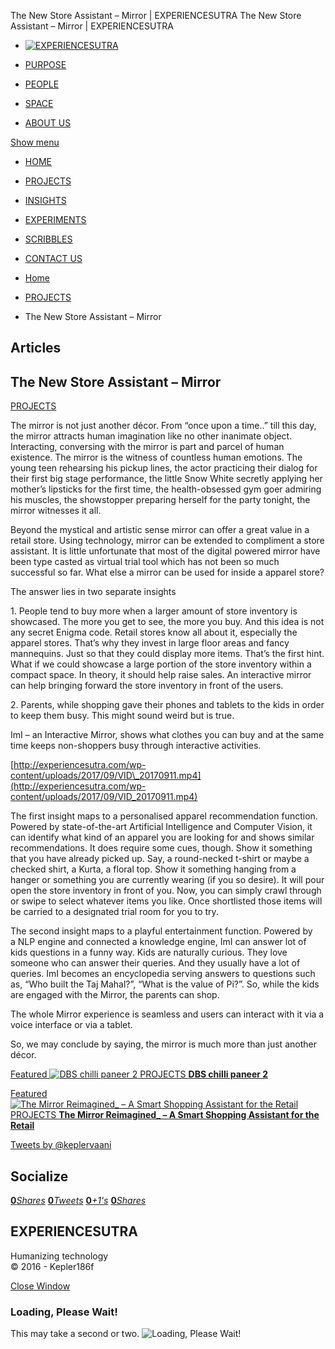The New Store Assistant – Mirror | EXPERIENCESUTRA                         The New Store Assistant – Mirror | EXPERIENCESUTRA                                   

*   [![EXPERIENCESUTRA](/wp-content/themes/tresor-theme/images/logo.png)](http://experiencesutra.com/)

*   [PURPOSE](http://experiencesutra.com/purpose/)
*   [PEOPLE](http://experiencesutra.com/people/)
*   [SPACE](http://experiencesutra.com/gallery/space/)
*   [ABOUT US](http://experiencesutra.com/about-us/)

 [Show menu](#dat-menu)

*   [HOME](http://experiencesutra.com/)
*   [PROJECTS](http://experiencesutra.com/category/projects/)
*   [INSIGHTS](http://experiencesutra.com/category/insights/)
*   [EXPERIMENTS](http://experiencesutra.com/category/experiments/)
*   [SCRIBBLES](http://experiencesutra.com/category/scribbles/)
*   [CONTACT US](http://experiencesutra.com/contact-us/)

*   [Home](http://experiencesutra.com)
*   [PROJECTS](http://experiencesutra.com/category/projects/)
*   The New Store Assistant – Mirror

Articles
--------

The New Store Assistant – Mirror
--------------------------------

[PROJECTS](http://experiencesutra.com/category/projects/)

The mirror is not just another décor. From “once upon a time..” till this day, the mirror attracts human imagination like no other inanimate object. Interacting, conversing with the mirror is part and parcel of human existence. The mirror is the witness of countless human emotions. The young teen rehearsing his pickup lines, the actor practicing their dialog for their first big stage performance, the little Snow White secretly applying her mother’s lipsticks for the first time, the health-obsessed gym goer admiring his muscles, the showstopper preparing herself for the party tonight, the mirror witnesses it all.

Beyond the mystical and artistic sense mirror can offer a great value in a retail store. Using technology, mirror can be extended to compliment a store assistant. It is little unfortunate that most of the digital powered mirror have been type casted as virtual trial tool which has not been so much successful so far. What else a mirror can be used for inside a apparel store?

The answer lies in two separate insights

1\. People tend to buy more when a larger amount of store inventory is showcased. The more you get to see, the more you buy. And this idea is not any secret Enigma code. Retail stores know all about it, especially the apparel stores. That’s why they invest in large floor areas and fancy mannequins. Just so that they could display more items. That’s the first hint. What if we could showcase a large portion of the store inventory within a compact space. In theory, it should help raise sales. An interactive mirror can help bringing forward the store inventory in front of the users.

2. Parents, while shopping gave their phones and tablets to the kids in order to keep them busy. This might sound weird but is true.

ImI – an Interactive Mirror, shows what clothes you can buy and at the same time keeps non-shoppers busy through interactive activities.

[http://experiencesutra.com/wp-content/uploads/2017/09/VID\_20170911.mp4](http://experiencesutra.com/wp-content/uploads/2017/09/VID_20170911.mp4)

The first insight maps to a personalised apparel recommendation function. Powered by state-of-the-art Artificial Intelligence and Computer Vision, it can identify what kind of an apparel you are looking for and shows similar recommendations. It does require some cues, though. Show it something that you have already picked up. Say, a round-necked t-shirt or maybe a checked shirt, a Kurta, a floral top. Show it something hanging from a hanger or something you are currently wearing (if you so desire). It will pour open the store inventory in front of you. Now, you can simply crawl through or swipe to select whatever items you like. Once shortlisted those items will be carried to a designated trial room for you to try.

The second insight maps to a playful entertainment function. Powered by a NLP engine and connected a knowledge engine, ImI can answer lot of kids questions in a funny way. Kids are naturally curious. They love someone who can answer their queries. And they usually have a lot of queries. ImI becomes an encyclopedia serving answers to questions such as, “Who built the Taj Mahal?”, “What is the value of Pi?”. So, while the kids are engaged with the Mirror, the parents can shop.

The whole Mirror experience is seamless and users can interact with it via a voice interface or via a tablet.

So, we may conclude by saying, the mirror is much more than just another décor.

[Featured ![DBS chilli paneer 2](http://experiencesutra.com/wp-content/uploads/2016/01/Chilli-Paneer-790x500-397x310_c.jpg)   PROJECTS **DBS chilli paneer 2**](http://experiencesutra.com/projects/dbs-chilli-paneer-2/) 

[Featured ![The Mirror Reimagined_ – A Smart Shopping Assistant for the Retail](http://experiencesutra.com/wp-content/uploads/2018/05/Mirror_StoryBoard_02MAY181-397x310_c.jpg)   PROJECTS **The Mirror Reimagined\_ – A Smart Shopping Assistant for the Retail**](http://experiencesutra.com/projects/the-mirror-reimagined_-a-smart-shopping-assistant-for-the-retail/) 

[Tweets by @keplervaani](https://twitter.com/twitterdev)

Socialize
---------

[**0**_Shares_](http://www.facebook.com/sharer/sharer.php?u=http://experiencesutra.com) [**0**_Tweets_](#) [**0**_+1's_](https://plus.google.com/share?url=http://experiencesutra.com) [**0**_Shares_](http://www.linkedin.com/shareArticle?mini=true&url=http://experiencesutra.com&title=EXPERIENCESUTRA+-+Humanizing+Technology)

EXPERIENCESUTRA
---------------

Humanizing technology  
© 2016 - Kepler186f

[Close Window](#)

### Loading, Please Wait!

This may take a second or two. ![Loading, Please Wait!](http://experiencesutra.com/wp-content/themes/tresor-theme/images/loading.gif "Loading, Please Wait!")